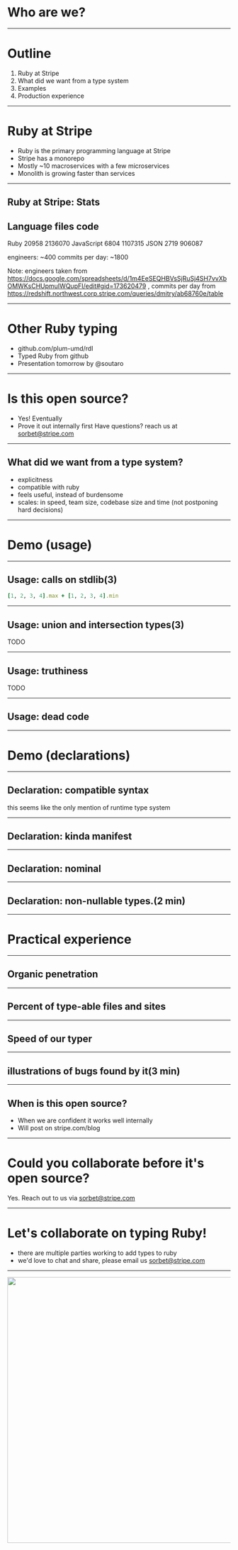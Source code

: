 # Who are we?

---
# Outline
 1. Ruby at Stripe
 1. What did we want from a type system
 1. Examples
 1. Production experience

---

# Ruby at Stripe

- Ruby is the primary programming language at Stripe
- Stripe has a monorepo
- Mostly ~10 macroservices with a few microservices
- Monolith is growing faster than services

---

## Ruby at Stripe: Stats

Language                             files             code
---------------------------------------------------------------------------------------
Ruby                                 20958          2136070
JavaScript                            6804          1107315
JSON                                  2719           906087

engineers: ~400
commits per day: ~1800

Note: engineers taken from https://docs.google.com/spreadsheets/d/1m4EeSEQHBVsSjRuSj4SH7vvXbOMWKsCHUpmuIWQupFI/edit#gid=173620479 ,
commits per day from https://redshift.northwest.corp.stripe.com/queries/dmitry/ab68760e/table

----

# Other Ruby typing

- github.com/plum-umd/rdl
- Typed Ruby from github
- Presentation tomorrow by @soutaro

---

# Is this open source?

- Yes! Eventually
- Prove it out internally first
Have questions? reach us at sorbet@stripe.com

---

## What did we want from a type system?
- explicitness
- compatible with ruby
- feels useful, instead of burdensome
- scales: in speed, team size, codebase size and time (not postponing hard decisions)

---

# Demo (usage)

---

## Usage: calls on stdlib(3)
```ruby
[1, 2, 3, 4].max + [1, 2, 3, 4].min
```


---

## Usage: union and intersection types(3)
TODO

---

## Usage: truthiness
TODO

---

## Usage: dead code

---

# Demo (declarations)

---

## Declaration: compatible syntax
this seems like the only mention of runtime type system

---

## Declaration: kinda manifest

---

## Declaration: nominal

---

## Declaration: non-nullable types.(2 min)

---
# Practical experience

---
## Organic penetration

---
## Percent of type-able files and sites

---

## Speed of our typer

---

## illustrations of bugs found by it(3 min)

---

## When is this open source?

- When we are confident it works well internally
- Will post on stripe.com/blog


---
# Could you collaborate before it's open source?

Yes. Reach out to us via sorbet@stripe.com

---
# Let's collaborate on typing Ruby!

- there are multiple parties working to add types to ruby
- we'd love to chat and share, please email us sorbet@stripe.com

---

<img src="http://thecatapi.com/api/images/get?format=src&type=gif" width = 600>

